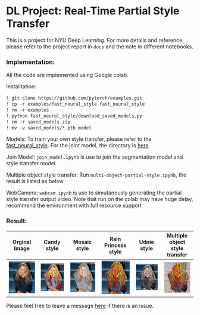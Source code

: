 # DL Project: Real-Time Partial Style Transfer

This is a project for NYU Deep Learning. For more details and reference, please refer to the project report in `docs` and the note in different notebooks.

### Implementation:
All the code are implemented using Google colab.

Installtation:

	! git clone https://github.com/pytorch/examples.git 
	! cp -r examples/fast_neural_style fast_neural_style
	! rm -r examples
	! python fast_neural_style/download_saved_models.py
	! rm -r saved_models.zip
	! mv -v saved_models/*.pth model

Models:
	To train your own style transfer, please refer to the [fast_neural_style](https://github.com/pytorch/examples/tree/master/fast_neural_style). For the joint model, the directory is [here](https://drive.google.com/drive/folders/1wDD0tb_XEsH0lpKYnod812UG0iImFnQ4)

Join Model:
	`join_model.ipynb` is use to join the segmentation model and style transfer model

Multiple object style transfer:
	Run `multi-object-partial-style.ipynb`, the result is listed as below

WebCamera:
	`webcam.ipynb` is use to simutanously generating the partial style transfer output video. Note that run on the colab may have huge delay, recommend the environment with full resource support

### Result:
Orginal Image             |Candy style             |Mosaic style             |Rain Princess style             |Udnie style             |Multiple object style transfer             |
:-------------------------:|:-------------------------:|:-------------------------:|:-------------------------:|:-------------------------:|:-------------------------:
<img src="https://github.com/samsh19/DL_project/blob/main/data/jennifer.jpeg?raw=true" width="220"/>  |  <img src="https://github.com/samsh19/DL_project/blob/main/result/candy.png?raw=true" width="220"/>  |  <img src="https://github.com/samsh19/DL_project/blob/main/result/mosaic.png?raw=true" width="220"/>  |  <img src="https://github.com/samsh19/DL_project/blob/main/result/rain_princess.png?raw=true" width="220"/>  |  <img src="https://github.com/samsh19/DL_project/blob/main/result/udnie.png?raw=true" width="220"/>  |  <img src="https://github.com/samsh19/DL_project/blob/main/result/multi_obj.png?raw=true" width="220"/>  |  

Please feel free to leave a message [here](https://github.com/samsh19/DL_project/issues) if there is an issue.